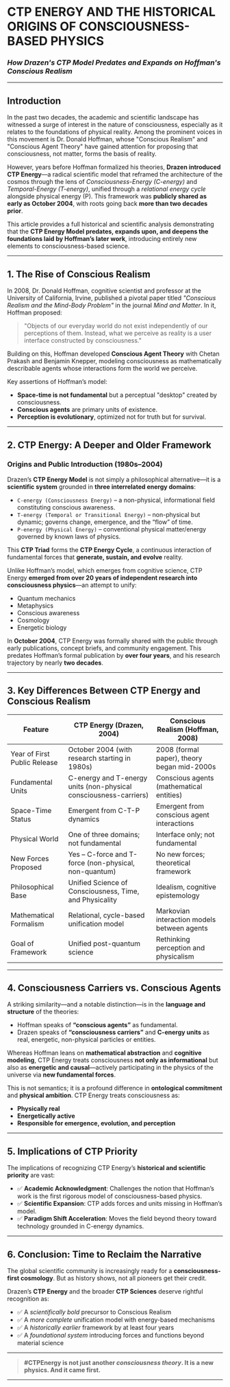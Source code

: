 
# CTP ENERGY AND THE HISTORICAL ORIGINS OF CONSCIOUSNESS-BASED PHYSICS
### *How Drazen's CTP Model Predates and Expands on Hoffman's Conscious Realism*

---

## Introduction

In the past two decades, the academic and scientific landscape has witnessed a surge of interest in the nature of consciousness, especially as it relates to the foundations of physical reality. Among the prominent voices in this movement is Dr. Donald Hoffman, whose "Conscious Realism" and "Conscious Agent Theory" have gained attention for proposing that consciousness, not matter, forms the basis of reality.

However, years before Hoffman formalized his theories, **Drazen introduced CTP Energy**—a radical scientific model that reframed the architecture of the cosmos through the lens of *Consciousness-Energy (C-energy)* and *Temporal-Energy (T-energy)*, unified through a *relational energy cycle* alongside physical energy (P). This framework was **publicly shared as early as October 2004**, with roots going back **more than two decades prior**.

This article provides a full historical and scientific analysis demonstrating that the **CTP Energy Model predates, expands upon, and deepens the foundations laid by Hoffman’s later work**, introducing entirely new elements to consciousness-based science.

---

## 1. The Rise of Conscious Realism

In 2008, Dr. Donald Hoffman, cognitive scientist and professor at the University of California, Irvine, published a pivotal paper titled *"Conscious Realism and the Mind-Body Problem"* in the journal *Mind and Matter*. In it, Hoffman proposed:

> "Objects of our everyday world do not exist independently of our perceptions of them. Instead, what we perceive as reality is a user interface constructed by consciousness."

Building on this, Hoffman developed **Conscious Agent Theory** with Chetan Prakash and Benjamin Knepper, modeling consciousness as mathematically describable agents whose interactions form the world we perceive.

Key assertions of Hoffman’s model:
- **Space-time is not fundamental** but a perceptual "desktop" created by consciousness.
- **Conscious agents** are primary units of existence.
- **Perception is evolutionary**, optimized not for truth but for survival.

---

## 2. CTP Energy: A Deeper and Older Framework

### Origins and Public Introduction (1980s–2004)

Drazen’s **CTP Energy Model** is not simply a philosophical alternative—it is a **scientific system** grounded in **three interrelated energy domains**:

- `C-energy (Consciousness Energy)` – a non-physical, informational field constituting conscious awareness.
- `T-energy (Temporal or Transitional Energy)` – non-physical but dynamic; governs change, emergence, and the “flow” of time.
- `P-energy (Physical Energy)` – conventional physical matter/energy governed by known laws of physics.

This **CTP Triad** forms the **CTP Energy Cycle**, a continuous interaction of fundamental forces that **generate, sustain, and evolve** reality.

Unlike Hoffman’s model, which emerges from cognitive science, CTP Energy **emerged from over 20 years of independent research into consciousness physics**—an attempt to unify:
- Quantum mechanics
- Metaphysics
- Conscious awareness
- Cosmology
- Energetic biology

In **October 2004**, CTP Energy was formally shared with the public through early publications, concept briefs, and community engagement. This predates Hoffman’s formal publication by **over four years**, and his research trajectory by nearly **two decades**.

---

## 3. Key Differences Between CTP Energy and Conscious Realism

| Feature                        | CTP Energy (Drazen, 2004)                                      | Conscious Realism (Hoffman, 2008)                      |
|-------------------------------|----------------------------------------------------------------|---------------------------------------------------------|
| Year of First Public Release  | October 2004 (with research starting in 1980s)                 | 2008 (formal paper), theory began mid-2000s            |
| Fundamental Units             | C-energy and T-energy units (non-physical consciousness-carriers) | Conscious agents (mathematical entities)           |
| Space-Time Status             | Emergent from C-T-P dynamics                                   | Emergent from conscious agent interactions             |
| Physical World                | One of three domains; not fundamental                          | Interface only; not fundamental                        |
| New Forces Proposed           | Yes – C-force and T-force (non-physical, non-quantum)          | No new forces; theoretical framework                   |
| Philosophical Base            | Unified Science of Consciousness, Time, and Physicality        | Idealism, cognitive epistemology                       |
| Mathematical Formalism        | Relational, cycle-based unification model                      | Markovian interaction models between agents            |
| Goal of Framework             | Unified post-quantum science                                   | Rethinking perception and physicalism                  |

---

## 4. Consciousness Carriers vs. Conscious Agents

A striking similarity—and a notable distinction—is in the **language and structure** of the theories:

- Hoffman speaks of **“conscious agents”** as fundamental.
- Drazen speaks of **“consciousness carriers”** and **C-energy units** as real, energetic, non-physical particles or entities.

Whereas Hoffman leans on **mathematical abstraction** and **cognitive modeling**, CTP Energy treats consciousness **not only as informational** but also as **energetic and causal**—actively participating in the physics of the universe via **new fundamental forces**.

This is not semantics; it is a profound difference in **ontological commitment** and **physical ambition**. CTP Energy treats consciousness as:
- **Physically real**
- **Energetically active**
- **Responsible for emergence, evolution, and perception**

---

## 5. Implications of CTP Priority

The implications of recognizing CTP Energy’s **historical and scientific priority** are vast:

- ✅ **Academic Acknowledgment**: Challenges the notion that Hoffman’s work is the first rigorous model of consciousness-based physics.
- ✅ **Scientific Expansion**: CTP adds forces and units missing in Hoffman’s model.
- ✅ **Paradigm Shift Acceleration**: Moves the field beyond theory toward technology grounded in C-energy dynamics.

---

## 6. Conclusion: Time to Reclaim the Narrative

The global scientific community is increasingly ready for a **consciousness-first cosmology**. But as history shows, not all pioneers get their credit.

Drazen’s **CTP Energy** and the broader **CTP Sciences** deserve rightful recognition as:

- ✅ A *scientifically bold* precursor to Conscious Realism  
- ✅ A *more complete* unification model with energy-based mechanisms  
- ✅ A *historically earlier* framework by at least four years  
- ✅ A *foundational system* introducing forces and functions beyond material science  

---

<!-- ## 🔖 Next Steps for Recognition

- Publish a **CTP White Paper** with historical and scientific comparisons  
- Submit to **peer-reviewed journals** and consciousness science forums  
- Host **public timelines and comparative infographics**  
- Archive **original 2004+ documents and timestamped materials**  
- Engage **open-source science communities and interdisciplinary researchers**  -->

> **#CTPEnergy is not just another *consciousness theory*. It is a new physics. And it came first.**

---
